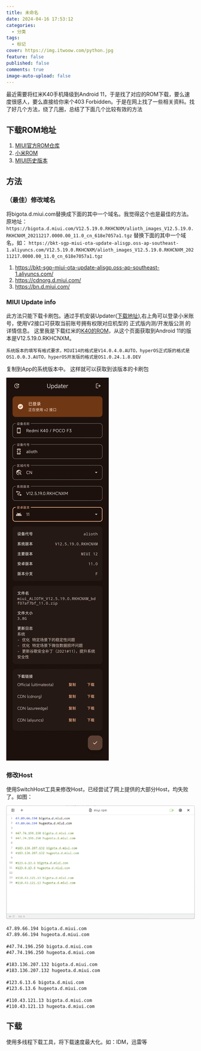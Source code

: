 ```yaml
---
title: 未命名
date: 2024-04-16 17:53:12
categories:
  - 分类
tags:
  - 标记
cover: https://img.itwoow.com/python.jpg
feature: false
published: false
comments: true
image-auto-upload: false
---
```

最近需要将红米K40手机降级到Android 11，于是找了对应的ROM下载，要么速度很感人，要么直接给你来个403 Forbidden。于是在网上找了一些相关资料。找了好几个方法，绕了几圈，总结了下面几个比较有效的方法
## 下载ROM地址
1. [MIUI官方ROM仓库](https://roms.miuier.com)
2. [小米ROM](https://xiaomirom.com/)
3. [MIUI历史版本](https://miuiver.com)

## 方法
### （最佳）修改域名
将bigota.d.miui.com替换成下面的其中一个域名。我觉得这个也是最佳的方法。
原地址：`https://bigota.d.miui.com/V12.5.19.0.RKHCNXM/alioth_images_V12.5.19.0.RKHCNXM_20211217.0000.00_11.0_cn_618e7057a1.tgz`
替换下面的其中一个域名，如：
`https://bkt-sgp-miui-ota-update-alisgp.oss-ap-southeast-1.aliyuncs.com/V12.5.19.0.RKHCNXM/alioth_images_V12.5.19.0.RKHCNXM_20211217.0000.00_11.0_cn_618e7057a1.tgz`

1. https://bkt-sgp-miui-ota-update-alisgp.oss-ap-southeast-1.aliyuncs.com/
2. https://cdnorg.d.miui.com/
3. https://bn.d.miui.com/

### MIUI Update info
此方法只能下载卡刷包。通过手机安装Updater([下载地址](https://github.com/YuKongA/Updater)),右上角可以登录小米账号，使用V2接口可获取当前账号拥有权限对应机型的 正式版内测/开发版公测 的详情信息。
这里我是下载红米的[K40的ROM](https://xiaomirom.com/rom/redmi-k40-poco-f3-alioth-china-fastboot-recovery-rom/)，从这个页面获取到Android 11的版本是V12.5.19.0.RKHCNXM。

`系统版本的填写有格式要求，MIUI14的格式是V14.0.4.0.AUTO，hyperOS正式版的格式是OS1.0.0.3.AUTO，hyperOS开发版的格式是OS1.0.24.1.8.DEV`

复制到App的系统版本中。
这样就可以获取到该版本的卡刷包

![](../../Resource/Assets/小米ROM%20MIUI%20澎湃%20Hyper%20OS%20刷机包无法下载%20速度慢/image-20240416190639271.jpeg)
### 修改Host
使用SwitchHost工具来修改Host，已经尝试了网上提供的大部分Host，均失败了。如图：

![](../../Resource/Assets/小米ROM%20MIUI%20澎湃%20Hyper%20OS%20刷机包无法下载%20速度慢/image-20240416184606900.png)
``` hosts
47.89.66.194 bigota.d.miui.com
47.89.66.194 hugeota.d.miui.com

#47.74.196.250 bigota.d.miui.com
#47.74.196.250 hugeota.d.miui.com

#183.136.207.132 bigota.d.miui.com
#183.136.207.132 hugeota.d.miui.com

#123.6.13.6 bigota.d.miui.com
#123.6.13.6 hugeota.d.miui.com

#110.43.121.13 bigota.d.miui.com
#110.43.121.13 hugeota.d.miui.com
```
## 下载
使用多线程下载工具，将下载速度最大化。如：IDM，迅雷等